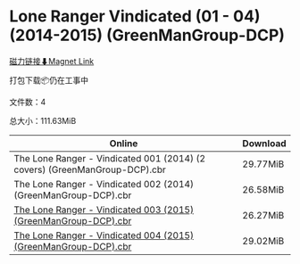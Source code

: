 # Lone Ranger Vindicated (01 - 04) (2014-2015) (GreenManGroup-DCP)

[磁力链接⬇Magnet Link](magnet:?xt=urn:btih:9a248109880f8b2478b67199145f3260b8b31f07&dn=Lone%20Ranger%20Vindicated%20%2801%20-%2004%29%20%282014-2015%29%20%28GreenManGroup-DCP%29)

打包下载📦仍在工事中

文件数：4

总大小：111.63MiB

Online | Download
--- | ---
The Lone Ranger - Vindicated 001 (2014) (2 covers) (GreenManGroup-DCP).cbr | 29.77MiB
The Lone Ranger - Vindicated 002 (2014) (GreenManGroup-DCP).cbr | 26.58MiB
[The Lone Ranger - Vindicated 003 (2015) (GreenManGroup-DCP).cbr](https://github.com/alicewish/markdown/blob/master/comic/Lone-Ranger-Vindicated-003-2015-GreenManGroup-DCP-cbr.md) | 26.27MiB
[The Lone Ranger - Vindicated 004 (2015) (GreenManGroup-DCP).cbr](https://github.com/alicewish/markdown/blob/master/comic/Lone-Ranger-Vindicated-004-2015-GreenManGroup-DCP-cbr.md) | 29.02MiB